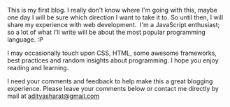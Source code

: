This is my first blog. I really don't know where I'm going with this, maybe one day I will be sure which direction I want to take it to. So until then, I will share my experience with web development.  I'm a JavaScript enthusiast; so a lot of what I'll write will be about the most popular programming language. :P

I may occasionally touch upon CSS, HTML, some awesome frameworks, best practices and random insights about programming. I hope you enjoy reading and learning.

I need your comments and feedback to help make this a great blogging experience. Please leave your comments below or contact me directly by mail at <a title="adityasharat" href="mailto:adityasharat@gmail.com" target="_blank">adityasharat@gmail.com</a> 
